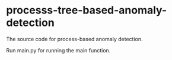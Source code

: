 # processs-tree-based-anomaly-detection

The source code for process-based anomaly detection.

Run main.py for running the main function.
